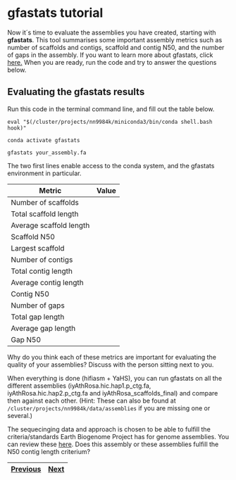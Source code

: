 # gfastats tutorial

Now it´s time to evaluate the assemblies you have created, starting with **gfastats**. This tool summarises some important assembly metrics such as number of scaffolds and contigs, scaffold and contig N50, and the number of gaps in the assembly. If you want to learn more about gfastats, click [here.](https://github.com/vgl-hub/gfastats) When you are ready, run the code and try to answer the questions below.

## Evaluating the gfastats results

Run this code in the terminal command line, and fill out the table below.


```
eval "$(/cluster/projects/nn9984k/miniconda3/bin/conda shell.bash hook)" 

conda activate gfastats

gfastats your_assembly.fa
```
The two first lines enable access to the conda system, and the gfastats environment in particular. 


Metric | Value
-------|-------
Number of scaffolds |
Total scaffold length |
Average scaffold length |
Scaffold N50 |
Largest scaffold |
Number of contigs |
Total contig length |
Average contig length |
Contig N50 |
Number of gaps |
Total gap length | 
Average gap length |
Gap N50 |


Why do you think each of these metrics are important for evaluating the quality of your assemblies? Discuss with the person sitting next to you.

When everything is done (hifiasm + YaHS), you can run gfastats on all the different assemblies (iyAthRosa.hic.hap1.p_ctg.fa, iyAthRosa.hic.hap2.p_ctg.fa and iyAthRosa_scaffolds_final) and compare then against each other. (Hint: These can also be found at `/cluster/projects/nn9984k/data/assemblies` if you are missing one or several.) 

The sequecinging data and approach is chosen to be able to fulfill the criteria/standards Earth Biogenome Project has for genome assemblies. You can review these [here](https://www.earthbiogenome.org/assembly-standards). Does this assembly or these assemblies fulfill the N50 contig length criterium?

|[Previous](https://github.com/ebp-nor/genome-assembly-workshop-2023/blob/main/05_YaHS.md)|[Next](https://github.com/ebp-nor/genome-assembly-workshop-2023/blob/main/07_BUSCO.md)|
|---|---|
